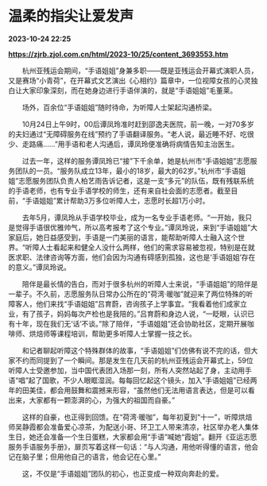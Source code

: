 # 温柔的指尖让爱发声

**2023-10-24 22:25**

**https://zjrb.zjol.com.cn/html/2023-10/25/content_3693553.htm**

　　杭州亚残运会期间，“手语姐姐”身兼多职——既是亚残运会开幕式演职人员，又是赛场“小青荷”，在开幕式文艺演出《心相约》篇章中，一位视障女孩的心灵独白让大家印象深刻，而在她身边进行手语伴演的，就是“手语姐姐”毛董莱。

　　场外，百余位“手语姐姐”随时待命，为听障人士架起沟通桥梁。

　　10月24日上午9时，00后谭凤玲准时赶到邵逸夫医院，前一晚，一对70多岁的夫妇通过“无障碍服务在线”预约了手语翻译服务。“老人说，最近睡不好、吃很少、走路痛……”用手语和老人沟通后，谭凤玲便准确将病情告知主治医生。

　　过去一年，这样的服务谭凤玲已“接”下千余单，她是杭州市“手语姐姐”志愿服务团队的一员。“服务队成立13年，最小的18岁，最大的62岁。”杭州市“手语姐姐”志愿服务团队负责人柏艺雨告诉记者，这是一支“多元”的队伍，既有残联系统的手语老师，也有专业手语学校的师生，还有来自社会面的志愿者。截至目前，“手语姐姐”累计帮助3万多位听障人士，志愿时长超1万小时。

　　去年5月，谭凤玲从手语学校毕业，成为一名专业手语老师。“一开始，我只是觉得手语很优雅帅气，所以高考报考了这个专业。”谭凤玲说，来到“手语姐姐”大家庭后，她日益感受到，手语是一门美丽的语言，能帮助听障人士融入这个世界。“听障人士看起来和健全人没什么两样，他们的需求容易被忽视，特别是在就医求职、法律咨询等方面，他们会因为沟通有碍感到孤独，这也是‘手语姐姐’存在的意义。”谭凤玲说。

　　陪伴是最长情的告白，而对于很多杭州的听障人士来说，“手语姐姐”的陪伴是一辈子。不久前，志愿服务队日常办公所在的“荷湾·暖咖”就迎来了两位特殊的听障客人，他们来找“手语姐姐”吕育蔚，咨询孩子上学事宜。“我看着他们成家立业，有了孩子，妈妈每次产检也是我陪的。”吕育蔚和身边人说，“一眨眼，认识已有十年，现在我们无‘话’不谈。”除了陪伴，“手语姐姐”还会协助社区，定期开展咖啡师、烘焙师等课程培训，帮助更多听障人士掌握一技之长。

　　和记者聊起听障这个特殊群体的故事，“手语姐姐”们仿佛有说不完的话，但大家不约而同提到了一个瞬间。那是发生在几天前的杭州亚残运会开幕式上，59位听障人士受邀参加，当中国代表团入场那一刻，所有人突然站起了身，主动用手语“唱”起了国歌，不少人眼眶湿润。每每回忆起这个镜头，加入“手语姐姐”已经两年的田美佳，都会用鼓舞和震撼来形容，“虽然他们无法用语言表达，但是可以看出来，大家都有一颗澎湃的心，为强大的祖国而自豪。”

　　这样的自豪，也正得到回馈。在“荷湾·暖咖”，每年初夏到“十一”，听障烘焙师吴静霞都会准备爱心凉茶，为配送小哥、环卫工人带来清凉，社区举办老人集体生日，她还会准备一个生日蛋糕，大家都会用“手语”喊她“霞姐”。翻开《亚运志愿服务手语服务手册》，扉页写着这样一句话：“与人沟通，用他听得懂的语言，他会记在脑子里；但用他自己的语言，他会记在心里。”

　　这，不仅是“手语姐姐”团队的初心，也正变成一种双向奔赴的爱。